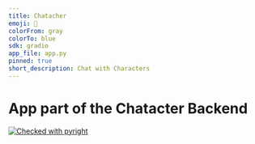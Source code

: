 ```yaml
---
title: Chatacher
emoji: 👀
colorFrom: gray
colorTo: blue
sdk: gradio
app_file: app.py
pinned: true
short_description: Chat with Characters
---
```


# App part of the Chatacter Backend

[![Checked with pyright](https://microsoft.github.io/pyright/img/pyright_badge.svg)](https://microsoft.github.io/pyright/)
